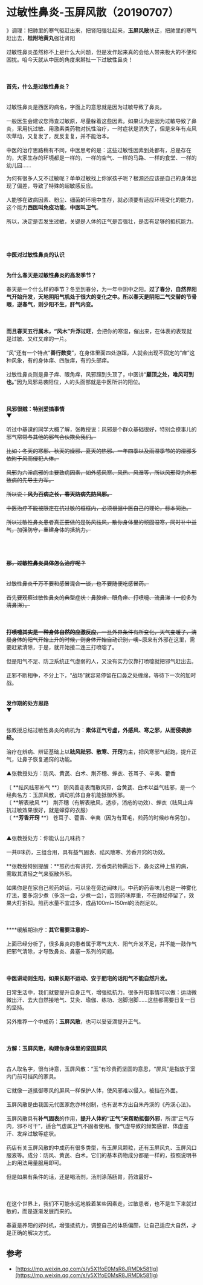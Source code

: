 # 过敏性鼻炎-玉屏风散（20190707）

》调理：把肺里的寒气驱赶出来，把肾阳强壮起来，**玉屏风散**扶正，把肺里的寒气赶出去，**桂附地黄丸**强壮肾阳<br />
<br />过敏性鼻炎虽然称不上是什么大问题，但是发作起来真的会给人带来极大的不便和困扰。咱今天就从中医的角度来掰扯一下过敏性鼻炎！<br />
<br />
<br />
<br />****首先，什么是过敏性鼻炎？****<br />
<br />
<br />过敏性鼻炎是西医的病名，字面上的意思就是因为过敏导致了鼻炎。<br />
<br />一般医生会建议您筛查过敏原，尽量躲着这些因素。如果认为是因为过敏导致了鼻炎，采用抗过敏、用激素类药物对抗性治疗，一时症状是消失了，但是来年有点风吹草动，又复发了，反反复复，并不能治本。<br />
<br />中医的治疗思路稍有不同，中医思考的是：这些过敏性因素到处都有，总是存在的，大家生存的环境都是一样的，一样的空气、一样的马路、一样的食堂、一样的幼儿园……<br />


为何有很多人又不过敏呢？单单过敏找上你家孩子呢？根源还应该是自己的身体出现了偏差，导致了特殊的超敏感反应。<br />
<br />人能够在致病因素、粉尘、细菌的环境中生存，就必须要有适应环境变化的能力，这个能力**西医叫免疫功能**，**中医叫卫气**。<br />
<br />所以，决定是否发生过敏，关键是人体的正气是否强壮，是否有足够的抵抗能力。<br />
<br />
<br />
<br />
<br />******中医对过敏性鼻炎的认识******<br />
<br />
<br />******为什么春天是过敏性鼻炎的高发季节？******<br />
<br />春天是一个什么样的季节？冬至到春分，为一年中阴中之阳。**过了春分，自然界阳气开始升发，天地阴阳气机处于很大的变化之中。**所以春天是阴阳二气交替的节骨眼，逆春气，则少阳不生，肝气内变。<br />
<br />
<br />
<br />而且春天五行属木，**“风木”升浮过旺**，会把你的寒湿，催出来，在体表的表现就是过敏、又红又痒的一片。<br />
<br />“风”还有一个特点“**善行数变**”，在身体里面四处游蹿，人就会出现不固定的“痒”这种风象，有的身体痒、四肢痒，有的头部痒。<br />
<br />过敏性鼻炎则是鼻子痒、眼角痒，风邪蹿到头顶了，中医讲“**巅顶之处，唯风可到也。**”因为风邪易袭阳位，人的头面部就是中医所讲的阳位。<br />
<br />
<br />
<br />****风邪很贼：特别爱搞事情****<br />**▼**<br />
<br />听过中基课的同学大概了解，张教授说：风邪是个群众基础很好，特别会撩事儿的邪气~~常常与其他的邪气合伙欺负我们。<br />
<br />比如：冬天的寒邪、秋天的燥邪、夏天的热邪、一年四季以及雨湿季节的的湿邪多依附于风而侵犯人体。<br />
<br />风邪为六淫病邪的主要致病因素，如外感风寒、风热、风湿等，所以风邪常为外邪致病的先导主力军。<br />
<br />所以说：**风为百病之长，春天防病先防风邪。**<br />
<br />中医治疗不能被限定在抗过敏的框框内，必须根据中医自己的理论，标本同治。<br />
<br />所以过敏性鼻炎患者真正要做的是防风祛风，散你身体里的顽固湿寒，同时补中益气，加强防守，重建身体的抵抗力。<br />
<br />
<br />
<br />
<br />**那，过敏性鼻炎具体怎么治疗呢？**<br />
<br />
<br />过敏性鼻炎千万不要和感冒混合一谈，也不要随便吃感冒药。<br />
<br />首先要观察过敏性鼻炎的典型症状：鼻腔痒、眼角痒、打喷嚏、流鼻涕（一般多为清鼻涕）。<br />
<br />
<br />
<br />**打喷嚏其实是一种身体自然的应激反应**，一旦外界条件有所变化，天气变暖了，清晨身体的阳气开始上升的时候，则身体开始自动识别，噢~~~原来有外邪在这里，需要赶紧清除，于是，就开始接二连三打喷嚏了。<br />
<br />但是阳气不足、防卫系统正气虚弱的人，又没有实力仅靠打喷嚏就把邪气赶出去。<br />
<br />正邪不断相争，不分上下，“战场”就容易停留在口鼻之处缠绵，等待下一次的加时战。<br />
<br />
<br />**发作期的处方思路**<br />**▼**<br />
<br />
<br />张教授总结过敏性鼻炎的病机为：**素体正气亏虚，外感风、寒之邪，从而侵袭肺经。**<br />
<br />治疗在辨病、辨证基础上以**祛风祛邪、散寒、开窍**为主，把风寒邪气赶跑，提升正气，让鼻子恢复通窍的功能。<br />
<br />▲张教授处方：防风、黄芪、白术、荆芥穗、蝉衣、苍耳子、辛夷、藿香<br />
<br />〔 **祛风祛邪补气 **〕 防风善走表而散风邪，合黄芪、白术以益气祛邪，是一个经典名方：玉屏风散，调动机体自身机能抵御外邪。<br />〔 **解表散风 **〕 荆芥穗（有解表散风，透疹，消疮的功效）、蝉衣（祛风止痒抗过敏效果很好，就是蝉穿的衣服）<br />〔 ****芳香开窍** **〕 苍耳子、藿香、辛夷（因为有茸毛，煎药的时候纱布另包）。<br />
<br />
<br />▲张教授处方：你能认出几味药？<br />
<br />一共8味药，三组合用，具有益气固表、祛风散寒、芳香开窍的功效。<br />
<br />**张教授特别提醒：**煎药也有讲究，芳香类药物需后下，鼻炎这种上焦的病，需取其清轻之气来驱散外邪。<br />
<br />如果你是在家自己煎药的话，可以坐在旁边闻味儿，中药的药香味儿也是一种雾化疗法，要多泡少煮（多泡一会，少煮一会），否则药味厚重，不在肺经停留了，效果大打折扣。煎药水量不宜过多，成品100ml~150ml的汤剂足以。<br />
<br />
<br />
<br />****缓解期治疗：**其它需要注意的~**<br />
<br />上面已经分析了，很多鼻炎的患者属于寒气太大、阳气升发不足，并不能一鼓作气把邪气清除，才导致鼻炎、鼻塞一系列的问题。<br />
<br />
<br />
<br />**中医讲动则生阳，如果长期不运动、安于肥宅的话阳气不能自然升发。**<br />
<br />日常生活中，我们就要提升自身正气，增强抵抗力。很多升阳事情可以做：运动微微出汗、去大自然接地气、艾灸、瑜伽、练功、泡脚泡脚……这些都需要日复一日的坚持。<br />
<br />另外推荐一个中成药：**玉屏风散**，也可以妥妥滴提升正气。<br />
<br />
<br />
<br />**方解：玉屏风散，构建你身体里的坚固屏风**<br />
<br />
<br />古人取名字，很有诗意，玉屏风散：“玉”有珍贵而坚固的意思，“屏风”是指放于室内门前可挡风的家具。<br />
<br />它就像一道抵御寒风的屏风一样保护人体，使风邪难以侵入，被挡在外面。<br />
<br />玉屏风散是由我国元代医家危亦林创制，也有说本方出自朱丹溪的《丹溪心法》。<br />
<br />玉屏风散具有**补气固表**的作用，**提升人体的“正气”来帮助抵御外邪**，所谓“正气存内，邪不可干”，适合气虚属卫气不固者使用。像气虚导致的频繁感冒、体虚盗汗、发痒过敏等症状。<br />
<br />药店有关玉屏风散的中成药有很多类型，有玉屏风颗粒，还有玉屏风丸、玉屏风口服液等。成分：防风、黄芪、白术。它们的基本药物成分都是一样的，按照说明书上的用法用量服用即可。<br />
<br />但是如果有条件的话，还是喝汤剂，汤剂涤荡肠胃，药效最好~<br />
<br />
<br />
<br />在这个世界上，我们不可能永远地躲着某些因素走，过敏患者，也不是生下来就过敏的，而是逐渐发展而来的。<br />
<br />春夏是养阳的好时机，增强抵抗力，调整自己的体质偏颇，让自己适应大自然，才是正确的解决方式。

## 参考

- [https://mp.weixin.qq.com/s/y5X1foE0MsR8JRMDk581lg](https://mp.weixin.qq.com/s/y5X1foE0MsR8JRMDk581lg)
